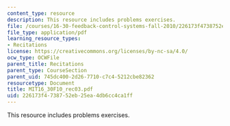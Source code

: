 ```yaml
---
content_type: resource
description: This resource includes problems exercises.
file: /courses/16-30-feedback-control-systems-fall-2010/226173f4738752eb25ea4db6cc4ca1ff_MIT16_30F10_rec03.pdf
file_type: application/pdf
learning_resource_types:
- Recitations
license: https://creativecommons.org/licenses/by-nc-sa/4.0/
ocw_type: OCWFile
parent_title: Recitations
parent_type: CourseSection
parent_uid: 745dc400-2d26-7710-c7c4-5212cbe82362
resourcetype: Document
title: MIT16_30F10_rec03.pdf
uid: 226173f4-7387-52eb-25ea-4db6cc4ca1ff
---
```

This resource includes problems exercises.